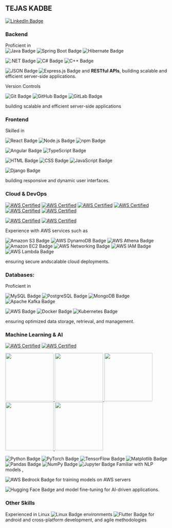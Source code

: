 ## TEJAS KADBE
[![LinkedIn Badge](https://img.shields.io/badge/-LinkedIn%20%28Tejas%20Kadbe%29-3B4252?style=flat&logo=linkedin&logoColor=5E81AC)](https://www.linkedin.com/in/tejas-kadbe/) 



### **Backend**

   Proficient in  
   ![Java Badge](https://img.shields.io/badge/-Java-3B4252?style=flat&logo=openjdk&logoColor=D08770)
   ![Spring Boot Badge](https://img.shields.io/badge/-Spring%20Boot-3B4252?style=flat&logo=springboot&logoColor=B48EAD)
   ![Hibernate Badge](https://img.shields.io/badge/-Hibernate-3B4252?style=flat&logo=hibernate&logoColor=5E81AC)
   
   ![.NET Badge](https://img.shields.io/badge/-.NET-3B4252?style=flat&logo=dotnet&logoColor=88C0D0)
   ![C# Badge](https://img.shields.io/badge/-C%23-3B4252?style=flat&logo=sharp&logoColor=88C0D0)
   ![C++ Badge](https://img.shields.io/badge/-C++-3B4252?style=flat&logo=cplusplus&logoColor=88C0D0)
    
   ![JSON Badge](https://img.shields.io/badge/-JSON-3B4252?style=flat&logo=json&logoColor=D08770)
   ![Express.js Badge](https://img.shields.io/badge/-Express.js-3B4252?style=flat&logo=express&logoColor=FFFFFF) and **RESTful APIs**, building scalable and efficient server-side applications.
   
   Version Controls
   
   ![Git Badge](https://img.shields.io/badge/-Git-3B4252?style=flat&logo=git&logoColor=5E81AC)
   ![GitHub Badge](https://img.shields.io/badge/-GitHub-3B4252?style=flat&logo=github&logoColor=8FBCBB)
   ![GitLab Badge](https://img.shields.io/badge/-GitLab-3B4252?style=flat&logo=gitlab&logoColor=D08770)

building scalable and efficient server-side applications

### **Frontend**

   Skilled in  
   
   ![React Badge](https://img.shields.io/badge/-React-3B4252?style=flat&logo=react&logoColor=BF616A)
   ![Node.js Badge](https://img.shields.io/badge/-Node.js-3B4252?style=flat&logo=node.js&logoColor=A3BE8C)
   ![npm Badge](https://img.shields.io/badge/-npm-3B4252?style=flat&logo=npm&logoColor=BF616A)
   
   ![Angular Badge](https://img.shields.io/badge/-Angular-3B4252?style=flat&logo=angular&logoColor=81A1C1) ![TypeScript Badge](https://img.shields.io/badge/-TypeScript-3B4252?style=flat&logo=typescript&logoColor=EBCB8B)
   
   ![HTML Badge](https://img.shields.io/badge/-HTML-3B4252?style=flat&logo=html5&logoColor=D08770)
   ![CSS Badge](https://img.shields.io/badge/-CSS-3B4252?style=flat&logo=css3&logoColor=81A1C1)
   ![JavaScript Badge](https://img.shields.io/badge/-JavaScript-3B4252?style=flat&logo=javascript&logoColor=EBCB8B)
   
   ![Django Badge](https://img.shields.io/badge/-Django-3B4252?style=flat&logo=django&logoColor=D08770)
   
   building responsive and dynamic user interfaces.

### **Cloud & DevOps**

   [![AWS Certified](https://images.credly.com/size/150x150/images/5bf37709-4b69-4cdc-9edc-af7b3370d427/image.png)](https://www.credly.com/badges/e8f87d01-9766-491c-a28a-3253a9cc30ff/public_url) 
   [![AWS Certified](https://images.credly.com/size/150x150/images/6f135924-7645-4bd2-ab68-3bc0b49c7e27/image.png)](https://www.credly.com/badges/64ec1e30-a67a-481b-b2ce-0c78454e5568/public_url) 
   [![AWS Certified](https://images.credly.com/size/150x150/images/9358115e-ead7-47c2-91e2-165b6a650a1b/image.png)](https://www.credly.com/badges/db00443a-97ef-4bd2-8fb1-f19ffc1fbe23/public_u5)
   [![AWS Certified](https://images.credly.com/size/150x150/images/979e42e2-1d32-4d21-97ea-53d991ea50fb/image.png)](https://www.credly.com/badges/9eafa5b1-9cd3-4039-9f34-9c5173728200/public_url) 
   [![AWS Certified](https://images.credly.com/size/150x150/images/80845928-d1f8-4549-ae9d-27676fba897e/image.png)](https://www.credly.com/badges/141739a5-641b-45fa-bd5e-81cb06aedc16/public_url) 
   [![AWS Certified](https://images.credly.com/size/150x150/images/01c3b0d4-a225-483b-a762-460473658c1a/image.png)](https://www.credly.com/badges/27c68838-fba9-4e59-9d4c-b77c5f784e78) 

   [![AWS Certified](https://images.credly.com/size/150x150/images/629a2bb9-14a6-47b3-b17e-f1056b1404d0/image.png)](https://www.credly.com/badges/0cd76560-95bd-4ca4-a2a5-62e3c8323fe9) 
   [![AWS Certified](https://images.credly.com/size/150x150/images/b7695469-4083-4e65-b11b-ffc90f4492dd/image.png)](https://www.credly.com/badges/11435386-d9be-4339-a21f-1dc84fcddbf6)  
   



   
   



   Experience with AWS services such as  
   
   ![Amazon S3 Badge](https://img.shields.io/badge/-Amazon%20S3-3B4252?style=flat&logo=amazons3&logoColor=D08770)
   ![AWS DynamoDB Badge](https://img.shields.io/badge/-Amazon%20DynamoDB-3B4252?style=flat&logo=amazondynamodb&logoColor=5E81AC)
   ![AWS Athena Badge](https://img.shields.io/badge/-AWS%20Athena-3B4252?style=flat&logo=amazonathena&logoColor==D08770)
   ![Amazon EC2 Badge](https://img.shields.io/badge/-Amazon%20EC2-3B4252?style=flat&logo=amazonec2&logoColor=D08770)
   ![AWS Networking Badge](https://img.shields.io/badge/-AWS%20Networking-3B4252?style=flat&logo=amazonnetworking&logoColor=FF9900)
   ![AWS IAM Badge](https://img.shields.io/badge/-AWS%20IAM-3B4252?style=flat&logo=amazoniam&logoColor=5E81AC)
   ![AWS Lambda Badge](https://img.shields.io/badge/-AWS%20Lambda-3B4252?style=flat&logo=awslambda&logoColor=A3BE8C)
   
   ensuring secure andscalable cloud deployments.

### **Databases:**

   Proficient in   
   
   ![MySQL Badge](https://img.shields.io/badge/-MySQL-3B4252?style=flat&logo=mysql&logoColor=88C0D0)
   ![PostgreSQL Badge](https://img.shields.io/badge/-PostgreSQL-3B4252?style=flat&logo=postgresql&logoColor=81A1C1)
   ![MongoDB Badge](https://img.shields.io/badge/-MongoDB-3B4252?style=flat&logo=mongodb&logoColor=D08770)
   ![Apache Kafka Badge](https://img.shields.io/badge/-Apache%20Kafka-3B4252?style=flat&logo=apachekafka&logoColor=B48EAD) 

   ![AWS Badge](https://img.shields.io/badge/-AWS-3B4252?style=flat&logo=amazonwebservices&logoColor=D08770)
   ![Docker Badge](https://img.shields.io/badge/-Docker-3B4252?style=flat&logo=docker&logoColor=B48EAD)
   ![Kubernetes Badge](https://img.shields.io/badge/-Kubernetes-3B4252?style=flat&logo=kubernetes&logoColor=5E81AC)
   
   ensuring optimized data storage, retrieval, and management.
   
### **Machine Learning & AI**

   [![AWS Certified](https://images.credly.com/size/150x150/images/51984979-f759-49f0-8bb3-5310d364fdbe/image.png)](https://www.credly.com/badges/8eb3afa4-afee-4d01-9703-91af38ee5128/public_url) 
   [![AWS Certified](https://images.credly.com/size/150x150/images/4b68a030-53d0-414b-be57-b1837bc3b3e6/image.png)](https://www.credly.com/badges/f6c568e0-856e-44bb-842d-2e6efb561c21)  

 
   
<a href="https://www.cloudskillsboost.google/public_profiles/df3879e7-41d6-4df7-89ae-a0d5ea594fa0/badges/9316218">
  <img src="https://cdn.qwiklabs.com/vtEM4QeUkkcddAboA1EWYsjoF0vzkyigxksUFisMQU8%3D" width="150" height="150">
</a>
<a href="https://www.cloudskillsboost.google/public_profiles/df3879e7-41d6-4df7-89ae-a0d5ea594fa0/badges/9308905">
  <img src="https://cdn.qwiklabs.com/jpRPgA0zsA4IAeGiNnyLMTetPX15Tj77yUcUD4Ro5YM%3D" width="150" height="150">
</a>
<a href="https://www.cloudskillsboost.google/public_profiles/df3879e7-41d6-4df7-89ae-a0d5ea594fa0/badges/9315926">
  <img src="https://cdn.qwiklabs.com/2meoeAeFaFRp5SS3rOx%2BrkHovx%2B%2FYhhByzW4OIhF5L4%3D" width="150" height="150">
</a>
<a href="https://www.cloudskillsboost.google/public_profiles/df3879e7-41d6-4df7-89ae-a0d5ea594fa0/badges/9308659">
  <img src="https://cdn.qwiklabs.com/KJbv0GOIxc4Ze8p7LH1Ke4TeOMBGPqAus29iGiFw5po%3D" width="150" height="150">
</a>
<a href="https://www.cloudskillsboost.google/public_profiles/df3879e7-41d6-4df7-89ae-a0d5ea594fa0/badges/9308184">
  <img src="https://cdn.qwiklabs.com/jQMzEedff%2FeMkW9ts7f6qRjlR8gu4gLQAzyNMXCDRyg%3D" width="150" height="150">
</a>
  



   ![Python Badge](https://img.shields.io/badge/-Python-3B4252?style=flat&logo=python&logoColor=EBCB8B) 
   ![PyTorch Badge](https://img.shields.io/badge/-PyTorch-3B4252?style=flat&logo=pytorch&logoColor=BF616A)
   ![TensorFlow Badge](https://img.shields.io/badge/-TensorFlow-3B4252?style=flat&logo=tensorflow&logoColor=D08770)
   ![Matplotlib Badge](https://img.shields.io/badge/-Matplotlib-3B4252?style=flat&logo=matplotlib&logoColor=88C0D0)
   ![Pandas Badge](https://img.shields.io/badge/-Pandas-3B4252?style=flat&logo=pandas&logoColor=B48EAD)
   ![NumPy Badge](https://img.shields.io/badge/-NumPy-3B4252?style=flat&logo=numpy&logoColor=8FBCBB)
   ![Jupyter Badge](https://img.shields.io/badge/-Jupyter-3B4252?style=flat&logo=jupyter&logoColor=D08770) Familiar with NLP models ,  
   
   ![AWS Bedrock Badge](https://img.shields.io/badge/-AWS%20Bedrock-3B4252?style=flat&logo=amazonbedrock&logoColor=D08770) for training models on AWS servers
   
   ![Hugging Face Badge](https://img.shields.io/badge/-Hugging%20Face-3B4252?style=flat&logo=huggingface&logoColor=EBCB8B) and model fine-tuning for AI-driven applications.
   
   

### **Other Skills**
Experienced in Linux 
   ![Linux Badge](https://img.shields.io/badge/-Linux-3B4252?style=flat&logo=linux&logoColor=B48EAD) environments
   ![Flutter Badge](https://img.shields.io/badge/-Flutter-3B4252?style=flat&logo=flutter&logoColor=B48EAD) for android and cross-platform development, and agile
methodologies





<!--
**tejaskadbe/tejaskadbe** is a ✨ _special_ ✨ repository because its `README.md` (this file) appears on your GitHub profile.

Here are some ideas to get you started:

- 🔭 I’m currently working on ...
- 🌱 I’m currently learning ...
- 👯 I’m looking to collaborate on ...
- 🤔 I’m looking for help with ...
- 💬 Ask me about ...
- 📫 How to reach me: ...
- 😄 Pronouns: ...
- ⚡ Fun fact: ...
-->
